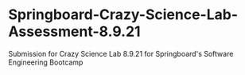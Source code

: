 # Springboard-Crazy-Science-Lab-Assessment-8.9.21
Submission for Crazy Science Lab 8.9.21 for Springboard's Software Engineering Bootcamp
